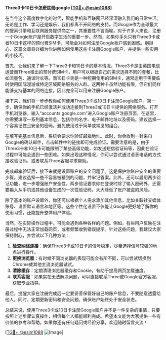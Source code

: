 **Three3卡10日卡怎麽註冊google [[TG💪+ @esim1088](https://t.me/s/esim1088)]**

在当今这个高度数字化的时代，智能手机和互联网已经深深融入我们的日常生活。无论是工作、学习还是娱乐，我们都离不开网络的支持。而Google作为全球最大的搜索引擎和互联网服务提供商之一，其重要性不言而喻。对于许多人来说，注册一个Google账户是开启数字生活的重要一步。然而，如果你手头只有Three3卡或者10日卡这样的预付费SIM卡，可能会对如何注册Google账户感到困惑。别担心，这篇文章将详细为你讲解如何使用这些卡注册Google账户，并提供一些实用的小技巧。

首先，让我们来了解一下Three3卡和10日卡的基本情况。Three3卡是由英国电信运营商Three推出的预付费SIM卡，用户可以根据自己的需求选择不同的套餐，比如流量包、通话时长等。而10日卡则是一种短期使用的SIM卡，通常适用于需要临时使用国际漫游或特定区域网络服务的人群。这两种卡虽然功能有限，但它们同样能够支持基本的网络连接，因此完全可以用来注册Google账户。

接下来，我们将一步步教你如何使用Three3卡或10日卡注册Google账户。第一步，确保你的手机已经激活并成功连接到Three3或10日卡提供的网络服务。打开手机浏览器，输入“accounts.google.com”进入Google账户注册页面。在这里，你需要填写一系列基本信息，包括你的名字、电子邮件地址以及密码。建议选择一个容易记住且安全的密码，避免使用过于简单或常见的组合。

在填写完基本信息后，系统会要求你验证邮箱地址。此时，你会收到一封来自Google的确认邮件，点击邮件中的链接即可完成验证。需要注意的是，由于Three3卡和10日卡可能限制了某些高级功能，如发送短信验证码等，因此在验证过程中可能会遇到一些困难。如果出现这种情况，你可以尝试通过语音电话的方式接收验证码，或者联系Three客服寻求帮助。

完成邮箱验证后，接下来就是设置账户的安全问题了。这是保护你账户安全的重要步骤，建议选择一些不容易被猜到的问题，并牢记答案。此外，还可以启用两步验证功能，进一步增强账户安全性。两步验证要求你在登录时除了输入密码外，还需要输入从手机或其他设备生成的一次性验证码，大大降低了账户被盗的风险。

除了基本的账户设置外，你还可以根据个人需求添加其他信息，比如关联社交媒体账号、设置默认语言和地区等。这些个性化设置不仅能让Google更好地了解你的使用习惯，还能提升整体用户体验。

当然，在实际操作过程中，可能会遇到各种各样的问题。例如，有些用户反映在注册过程中无法正常加载网页，或者频繁收到错误提示。针对这些问题，我建议大家保持耐心，并尝试以下几种方法：

1. **检查网络连接**：确保Three3卡或10日卡的信号稳定，尽量选择信号较强的地点进行操作。
2. **更换浏览器**：有时候不同浏览器的表现可能会有所不同，可以尝试切换到Chrome或其他主流浏览器试试。
3. **清除缓存**：定期清理浏览器缓存和Cookie，有助于提高网页加载速度。
4. **联系客服**：如果实在无法解决问题，可以直接联系Three或Google官方客服，获取专业指导。

最后，提醒大家在注册完成后一定要妥善保管好自己的账户信息，不要随意透露给他人。同时，定期更新密码和安全问题，确保账户始终处于安全状态。

总结来说，使用Three3卡或10日卡注册Google账户并不是一件复杂的事情，只要按照上述步骤认真操作，相信每个人都能顺利完成。希望本文能为大家提供一些有价值的参考和帮助。如果你还有任何疑问或经验分享，欢迎随时留言交流！

[[TG💪+ @esim1088](https://t.me/s/esim1088) ![Image](https://i.postimg.cc/4NQfJmqS/Snipaste-2025-05-13-00-14-12.png)]